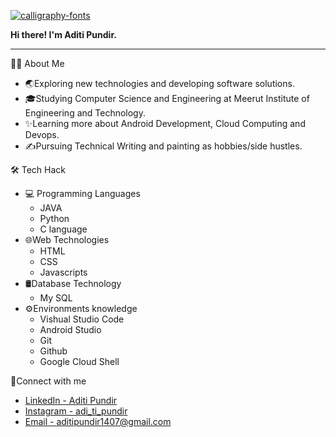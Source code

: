 <a href="https://fontmeme.com/calligraphy-fonts/"><img src="https://fontmeme.com/permalink/210522/cab958d5f3ad52faafea43c9a467b3df.png" alt="calligraphy-fonts" border="0"></a>

<strong> Hi there! I'm Aditi Pundir.</strong>
<hr>
<p>👩‍💻 About Me
<ul >
           <li>🌏Exploring new technologies and developing software solutions.</li>
           <li>🎓Studying Computer Science and Engineering at Meerut Institute of Engineering and Technology.</li>
           <li>✨Learning more about Android Development, Cloud Computing and Devops.</li>
           <li>✍Pursuing Technical Writing and painting as hobbies/side hustles.</li>
            </ul>
</p>
<p>🛠 Tech Hack
<ul>
  <li>💻 Programming Languages
    <ul><li>JAVA</li>
         <li>Python</li>
      <li>C language</li>
    </ul></li>
    <li>🌐Web Technologies
      <ul><li>HTML</li>
        <li>CSS</li>
        <li>Javascripts</li>
      </ul></li>
  <li>🛢Database Technology
    <ul><li>My SQL</li>
    </ul></li>
  <li>⚙Environments knowledge
    <ul><li>Vishual Studio Code</li>
      <li>Android Studio</li>
      <li>Git</li>
      <li>Github</li>
      <li>Google Cloud Shell</li>
    </ul></li>
  </ul>
 </p>
  
<p>🤝Connect with me</p>
    <ul><li><a href="www.linkedin.com/in/aditi-pundir-0387621a6">LinkedIn - Aditi Pundir</a></li>
  <li><a href="https://www.instagram.com/adi_ti_pundir/">Instagram - adi_ti_pundir</a></li>
   <li><a href="aditipundir1407@gmail.com">Email - aditipundir1407@gmail.com</a></li>
  

<!---
aditipundir28/aditipundir28 is a ✨ special ✨ repository because its `README.md` (this file) appears on your GitHub profile.
You can click the Preview link to take a look at your changes.
--->
